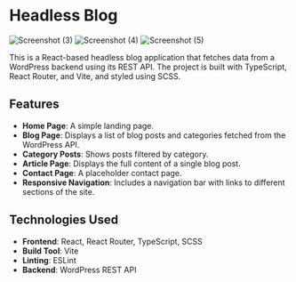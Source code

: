 # Headless Blog

![Screenshot (3)](https://github.com/user-attachments/assets/1390d727-7439-49b4-bfa0-74fef13dca14)
![Screenshot (4)](https://github.com/user-attachments/assets/f4f67a4b-b6e0-46ae-bae4-43094619766d)
![Screenshot (5)](https://github.com/user-attachments/assets/7e501da0-e0b9-4097-bd68-c15fc0e01175)

This is a React-based headless blog application that fetches data from a WordPress backend using its REST API. The project is built with TypeScript, React Router, and Vite, and styled using SCSS.

## Features

- **Home Page**: A simple landing page.
- **Blog Page**: Displays a list of blog posts and categories fetched from the WordPress API.
- **Category Posts**: Shows posts filtered by category.
- **Article Page**: Displays the full content of a single blog post.
- **Contact Page**: A placeholder contact page.
- **Responsive Navigation**: Includes a navigation bar with links to different sections of the site.

## Technologies Used

- **Frontend**: React, React Router, TypeScript, SCSS
- **Build Tool**: Vite
- **Linting**: ESLint
- **Backend**: WordPress REST API
